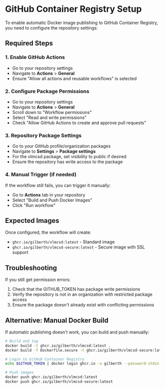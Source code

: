 # GitHub Container Registry Setup

To enable automatic Docker image publishing to GitHub Container Registry, you need to configure the repository settings:

## Required Steps

### 1. Enable GitHub Actions
- Go to your repository settings
- Navigate to **Actions** > **General**
- Ensure "Allow all actions and reusable workflows" is selected

### 2. Configure Package Permissions
- Go to your repository settings
- Navigate to **Actions** > **General**
- Scroll down to "Workflow permissions"
- Select "Read and write permissions" 
- Check "Allow GitHub Actions to create and approve pull requests"

### 3. Repository Package Settings
- Go to your GitHub profile/organization packages
- Navigate to **Settings** > **Package settings** 
- For the vlmcsd package, set visibility to public if desired
- Ensure the repository has write access to the package

### 4. Manual Trigger (if needed)
If the workflow still fails, you can trigger it manually:
- Go to **Actions** tab in your repository
- Select "Build and Push Docker Images"
- Click "Run workflow"

## Expected Images

Once configured, the workflow will create:
- `ghcr.io/gilberth/vlmcsd:latest` - Standard image
- `ghcr.io/gilberth/vlmcsd-secure:latest` - Secure image with SSL support

## Troubleshooting

If you still get permission errors:
1. Check that the GITHUB_TOKEN has package write permissions
2. Verify the repository is not in an organization with restricted package access
3. Ensure the package doesn't already exist with conflicting permissions

## Alternative: Manual Docker Build

If automatic publishing doesn't work, you can build and push manually:

```bash
# Build and tag
docker build -t ghcr.io/gilberth/vlmcsd:latest .
docker build -f Dockerfile.secure -t ghcr.io/gilberth/vlmcsd-secure:latest .

# Login to GitHub Container Registry
echo $GITHUB_TOKEN | docker login ghcr.io -u gilberth --password-stdin

# Push images
docker push ghcr.io/gilberth/vlmcsd:latest
docker push ghcr.io/gilberth/vlmcsd-secure:latest
```